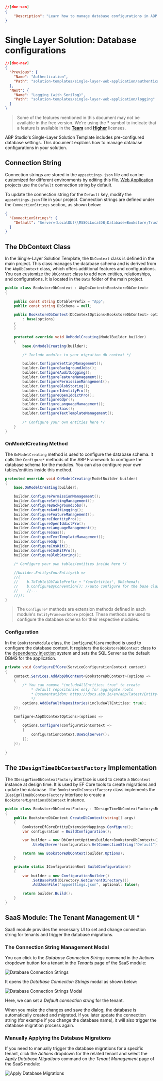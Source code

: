 ```json
//[doc-seo]
{
    "Description": "Learn how to manage database configurations in ABP Framework's Single-Layer Solution, including connection string customization for various environments."
}
```

# Single Layer Solution: Database configurations

```json
//[doc-nav]
{
  "Previous": {
    "Name": "Authentication",
    "Path": "solution-templates/single-layer-web-application/authentication"
  },
  "Next": {
    "Name": "Logging (with Serilog)",
    "Path": "solution-templates/single-layer-web-application/logging"
  }
}
```

> Some of the features mentioned in this document may not be available in the free version. We're using the **\*** symbol to indicate that a feature is available in the **[Team](https://abp.io/pricing)** and **[Higher](https://abp.io/pricing)** licenses.

ABP Studio's Single-Layer Solution Template includes pre-configured database settings. This document explains how to manage database configurations in your solution.

## Connection String

Connection strings are stored in the `appsettings.json` file and can be customized for different environments by editing this file. [Web Application](web-applications.md) projects use the `Default` connection string by default.

To update the connection string for the `Default` key, modify the `appsettings.json` file in your project. Connection strings are defined under the `ConnectionStrings` section, as shown below:  

```json
{
  "ConnectionStrings": {
    "Default": "Server=(LocalDb)\\MSSQLLocalDB;Database=Bookstore;Trusted_Connection=True;TrustServerCertificate=true"
  }
}
```

## The DbContext Class

In the Single-Layer Solution Template, the `DbContext` class is defined in the main project. This class manages the database schema and is derived from the `AbpDbContext` class, which offers additional features and configurations. You can customize the `DbContext` class to add new entities, relationships, and configurations. It is located in the `Data` folder of the main project.  

```csharp
public class BookstoreDbContext : AbpDbContext<BookstoreDbContext>
{
    
    public const string DbTablePrefix = "App";
    public const string DbSchema = null;

    public BookstoreDbContext(DbContextOptions<BookstoreDbContext> options)
        : base(options)
    {
    }

    protected override void OnModelCreating(ModelBuilder builder)
    {
        base.OnModelCreating(builder);

        /* Include modules to your migration db context */

        builder.ConfigureSettingManagement();
        builder.ConfigureBackgroundJobs();
        builder.ConfigureAuditLogging();
        builder.ConfigureFeatureManagement();
        builder.ConfigurePermissionManagement();
        builder.ConfigureBlobStoring();
        builder.ConfigureIdentityPro();
        builder.ConfigureOpenIddictPro();
        builder.ConfigureGdpr();
        builder.ConfigureLanguageManagement();
        builder.ConfigureSaas();
        builder.ConfigureTextTemplateManagement();
        
        /* Configure your own entities here */
    }
}
```

### OnModelCreating Method

The `OnModelCreating` method is used to configure the database schema. It calls the `Configure*` methods of the ABP Framework to configure the database schema for the modules. You can also configure your own tables/entities inside this method.

```csharp
protected override void OnModelCreating(ModelBuilder builder)
{
    base.OnModelCreating(builder);

    builder.ConfigurePermissionManagement();
    builder.ConfigureSettingManagement();
    builder.ConfigureBackgroundJobs();
    builder.ConfigureAuditLogging();
    builder.ConfigureFeatureManagement();
    builder.ConfigureIdentityPro();
    builder.ConfigureOpenIddictPro();
    builder.ConfigureLanguageManagement();
    builder.ConfigureSaas();
    builder.ConfigureTextTemplateManagement();
    builder.ConfigureGdpr();
    builder.ConfigureCmsKit();
    builder.ConfigureCmsKitPro();
    builder.ConfigureBlobStoring();
    
    /* Configure your own tables/entities inside here */

    //builder.Entity<YourEntity>(b =>
    //{
    //    b.ToTable(DbTablePrefix + "YourEntities", DbSchema);
    //    b.ConfigureByConvention(); //auto configure for the base class props
    //    //...
    //});
}
```

> The `Configure*` methods are extension methods defined in each module's `EntityFrameworkCore` project. These methods are used to configure the database schema for their respective modules.

### Configuration

In the `BookstoreModule` class, the `ConfigureEfCore` method is used to configure the database context. It registers the `BookstoreDbContext` class to the [dependency injection](../../framework/fundamentals/dependency-injection.md) system and sets the SQL Server as the default DBMS for the application.

```csharp
private void ConfigureEfCore(ServiceConfigurationContext context)
{
    context.Services.AddAbpDbContext<BookstoreDbContext>(options =>
    {
        /* You can remove "includeAllEntities: true" to create
            * default repositories only for aggregate roots
            * Documentatidon: https://docs.abp.io/en/abp/latest/Entity-Framework-Core#add-default-repositories
            */
        options.AddDefaultRepositories(includeAllEntities: true);
    });

    Configure<AbpDbContextOptions>(options =>
    {
        options.Configure(configurationContext =>
        {
            configurationContext.UseSqlServer();
        });
    });
    
}
```

## The `IDesignTimeDbContextFactory` Implementation

The `IDesignTimeDbContextFactory` interface is used to create a `DbContext` instance at design time. It is used by EF Core tools to create migrations and update the database. The `BookstoreDbContextFactory` class implements the `IDesignTimeDbContextFactory` interface to create a `BookstoreMigrationsDbContext` instance.

```csharp
public class BookstoreDbContextFactory : IDesignTimeDbContextFactory<BookstoreDbContext>
{
    public BookstoreDbContext CreateDbContext(string[] args)
    {
        BookstoreEfCoreEntityExtensionMappings.Configure();
        var configuration = BuildConfiguration();

        var builder = new DbContextOptionsBuilder<BookstoreDbContext>()
            .UseSqlServer(configuration.GetConnectionString("Default"));

        return new BookstoreDbContext(builder.Options);
    }

    private static IConfigurationRoot BuildConfiguration()
    {
        var builder = new ConfigurationBuilder()
            .SetBasePath(Directory.GetCurrentDirectory())
            .AddJsonFile("appsettings.json", optional: false);

        return builder.Build();
    }
}
```

## SaaS Module: The Tenant Management UI **\***

SaaS module provides the necessary UI to set and change connection string for tenants and trigger the database migrations.

### The Connection String Management Modal

You can click to the *Database Connection Strings* command in the *Actions* dropdown button for a tenant in the *Tenants* page of the SaaS module:

![Database Connection Strings](images/database-connection-strings.png)

It opens the *Database Connection Strings* modal as shown below:

![Database Connection Strings Modal](images/database-connection-strings-modal.png)

Here, we can set a *Default connection string* for the tenant.

When you make the changes and save the dialog, the database is automatically created and migrated. If you later update the connection string (for example if you change the database name), it will also trigger the database migration process again.

### Manually Applying the Database Migrations

If you need to manually trigger the database migrations for a specific tenant, click the *Actions* dropdown for the related tenant and select the *Apply Database Migrations* command on the *Tenant Management* page of the SaaS module:

![Apply Database Migrations](images/apply-database-migrations.png)

